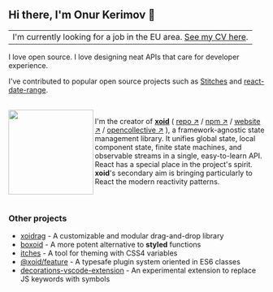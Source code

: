## Hi there, I'm Onur Kerimov 👋

<table>
  <thead></thead>
  <tbody>
  <tr><td>
      I'm currently looking for a job in the EU area. <a href="https://onurkerimov.github.io/cv/Onur%20Kerimov's%20CV.pdf">See my CV here</a>.
  </td></tr>
  </tbody>
</table>

I love open source. I love designing neat APIs that care for developer experience. 

I've contributed to popular open source projects such as [Stitches](https://github.com/stitchesjs/stitches/pull/1051) and [react-date-range](https://github.com/hypeserver/react-date-range/commits?author=onurkerimov).

</br>

<a href="https://xoid.dev">
  <img width="167" src="https://raw.githubusercontent.com/onurkerimov/xoid/master/assets/logo-full.svg" align="left" />
</a>
      
I'm the creator of [**xoid**](https://github.com/xoidlabs/xoid) ( [repo ↗︎](https://github.com/xoidlabs/xoid) / [npm ↗︎](https://www.npmjs.com/package/xoid) / [website ↗︎](https://xoid.dev) / [opencollective ↗︎](https://opencollective.com/xoid) ), a framework-agnostic state management library. It unifies global state, local component state, finite state machines, and observable streams in a single, easy-to-learn API. React has a special place in the project's spirit. **xoid**'s secondary aim is bringing particularly to React the modern reactivity patterns.

</br>

### Other projects
- [xoidrag](https://github.com/xoidlabs/xoidrag) - A customizable and modular drag-and-drop library
- [boxoid](https://github.com/onurkerimov/boxoid) - A more potent alternative to **styled** functions
- [itches](https://github.com/onurkerimov/itches) - A tool for theming with CSS4 variables
- [@xoid/feature](https://github.com/xoidlabs/feature) - A typesafe plugin system oriented in ES6 classes
- [decorations-vscode-extension](https://github.com/onurkerimov/decorations-vscode-extension) - An experimental extension to replace JS keywords with symbols
